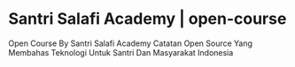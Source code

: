 # Santri Salafi Academy | open-course
Open Course By Santri Salafi Academy Catatan Open Source Yang Membahas Teknologi Untuk Santri Dan Masyarakat Indonesia
